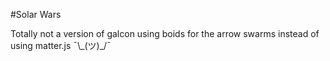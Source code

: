 #Solar Wars

Totally not a version of galcon using boids for the arrow swarms instead of using matter.js ¯\\\_(ツ)\_/¯
